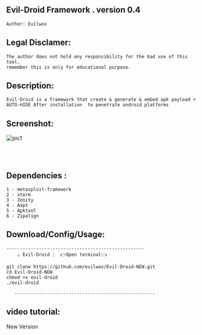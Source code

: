 ## Evil-Droid Framework . version 0.4 
    Author: Evilwox

## Legal Disclamer:
    The author does not hold any responsibility for the bad use of this tool,
    remember this is only for educational purpose.

## Description:
    Evil-Droid is a framework that create & generate & embed apk payload + AUTO-HIDE After installation  to penetrate android platforms
 
## Screenshot:
![pic1](https://i.imgur.com/VFr2Dgo.png)

<br /><br />

## Dependencies :
    1 - metasploit-framework
	2 - xterm
	3 - Zenity
	4 - Aapt
	5 - Apktool
	6 - Zipalign

## Download/Config/Usage:
        
	---------------------------------------------------
        ⚠️ Evil-Droid :  👉️Open terminal👈                                 
                                                                          
    git clone https://github.com/evilwox/Evil-Droid-NEW.git               
    cd Evil-Droid-NEW                                                     
    chmod +x evil-droid                                                   
    ./evil-droid                                                          
                                                                          
       ----------------------------------------------------   
      

## video tutorial: 
 New Version
